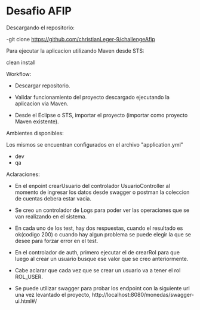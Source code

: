 # Desafio AFIP

Descargando el repositorio:

-git clone https://github.com/christianLeger-9/challengeAfip


Para ejecutar la aplicacion utilizando Maven desde STS:

clean install


Workflow:

- Descargar repositorio.

- Validar funcionamiento del proyecto descargado ejecutando la aplicacion via Maven.

- Desde el Eclipse o STS, importar el proyecto (importar como proyecto Maven existente).


Ambientes disponibles:

Los mismos se encuentran configurados en el archivo "application.yml"
- dev
- qa


Aclaraciones: 

- En el enpoint crearUsuario del controlador UsuarioController al momento de ingresar los datos desde swagger o postman la coleccion de cuentas
debera estar vacia.

- Se creo un controlador de Logs para poder ver las operaciones que se van realizando en el sistema.

- En cada uno de los test, hay dos respuestas, cuando el resultado es ok(codigo 200) o cuando hay algun problema
se puede elegir la que se desee para forzar error en el test.

- En el controlador de auth, primero ejecutar el de crearRol para que luego al crear un usuario busque ese valor que se creo anteriormente.
- Cabe aclarar que cada vez que se crear un usuario va a tener el rol ROL_USER.

- Se puede utilizar swagger para probar los endpoint con la siguiente url una vez levantado el proyecto, 
http://localhost:8080/monedas/swagger-ui.html#/

